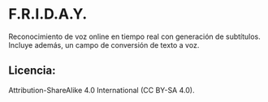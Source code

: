 # F.R.I.D.A.Y.
Reconocimiento de voz online en tiempo real con generación de subtítulos.
Incluye además, un campo de conversión de texto a voz.

## Licencia: 
Attribution-ShareAlike 4.0 International (CC BY-SA 4.0).
